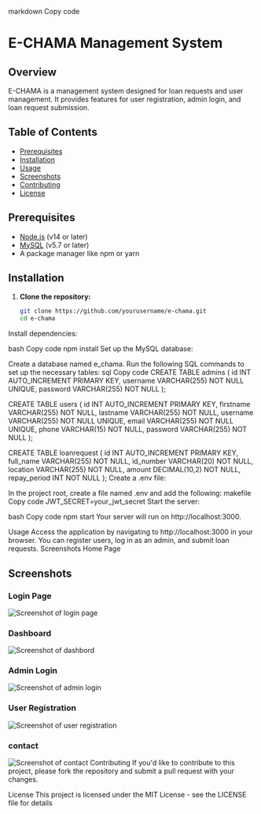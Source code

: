 markdown
Copy code
# E-CHAMA Management System

## Overview
E-CHAMA is a management system designed for loan requests and user management. It provides features for user registration, admin login, and loan request submission.

## Table of Contents
- [Prerequisites](#prerequisites)
- [Installation](#installation)
- [Usage](#usage)
- [Screenshots](#screenshots)
- [Contributing](#contributing)
- [License](#license)

## Prerequisites
- [Node.js](https://nodejs.org/en/download/) (v14 or later)
- [MySQL](https://www.mysql.com/downloads/) (v5.7 or later)
- A package manager like npm or yarn

## Installation

1. **Clone the repository:**
   ```bash
   git clone https://github.com/yourusername/e-chama.git
   cd e-chama
Install dependencies:

bash
Copy code
npm install
Set up the MySQL database:

Create a database named e_chama.
Run the following SQL commands to set up the necessary tables:
sql
Copy code
CREATE TABLE admins (
    id INT AUTO_INCREMENT PRIMARY KEY,
    username VARCHAR(255) NOT NULL UNIQUE,
    password VARCHAR(255) NOT NULL
);

CREATE TABLE users (
    id INT AUTO_INCREMENT PRIMARY KEY,
    firstname VARCHAR(255) NOT NULL,
    lastname VARCHAR(255) NOT NULL,
    username VARCHAR(255) NOT NULL UNIQUE,
    email VARCHAR(255) NOT NULL UNIQUE,
    phone VARCHAR(15) NOT NULL,
    password VARCHAR(255) NOT NULL
);

CREATE TABLE loanrequest (
    id INT AUTO_INCREMENT PRIMARY KEY,
    full_name VARCHAR(255) NOT NULL,
    id_number VARCHAR(20) NOT NULL,
    location VARCHAR(255) NOT NULL,
    amount DECIMAL(10,2) NOT NULL,
    repay_period INT NOT NULL
);
Create a .env file:

In the project root, create a file named .env and add the following:
makefile
Copy code
JWT_SECRET=your_jwt_secret
Start the server:

bash
Copy code
npm start
Your server will run on http://localhost:3000.

Usage
Access the application by navigating to http://localhost:3000 in your browser.
You can register users, log in as an admin, and submit loan requests.
Screenshots
Home Page

## Screenshots

### Login Page
![Screenshot of login page](project/public/assets/Screenshot_20240919-140523.png)
### Dashboard
![Screenshot of dashbord](public\assets\Screenshot_20240919-140504.png)
### Admin Login
![Screenshot of admin login](assets/Screenshot_20240919-140603.png)

### User Registration
![Screenshot of user registration](public\assets\Screenshot_20240919-140534.png)
### contact
![Screenshot of contact](public\assets\Screenshot_20240919-140713.png)
Contributing
If you'd like to contribute to this project, please fork the repository and submit a pull request with your changes.

License
This project is licensed under the MIT License - see the LICENSE file for details
